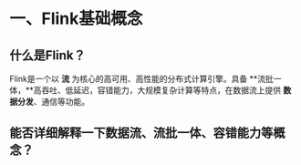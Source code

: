 # 一、Flink基础概念

## 什么是Flink？

Flink是一个以 **流** 为核心的高可用、高性能的分布式计算引擎。具备 **流批一体，**高吞吐、低延迟，容错能力，大规模复杂计算等特点，在数据流上提供 **数据分发**、通信等功能。

## 能否详细解释一下数据流、流批一体、容错能力等概念？